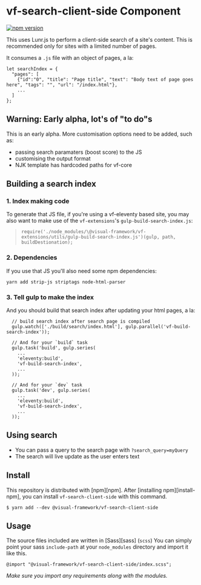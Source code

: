 # vf-search-client-side Component

[![npm version](https://badge.fury.io/js/%40visual-framework%2Fvf-search-client-side.svg)](https://badge.fury.io/js/%40visual-framework%2Fvf-search-client-side)

This uses Lunr.js to perform a client-side search of a site's content. This is recommended only for sites with a limited number of pages.

It consumes a `.js` file with an object of pages, a la:

```
let searchIndex = {
  "pages": [
    {"id":"0", "title": "Page title", "text": "Body text of page goes here", "tags": "", "url": "/index.html"},
    ...
  ]
};
```

## Warning: Early alpha, lot's of "to do"s

This is an early alpha. More customisation options need to be added, such as:

- passing search paramaters (boost score) to the JS
- customising the output format
- NJK template has hardcoded paths for vf-core

## Building a search index

### 1. Index making code

To generate that JS file, if you're using a vf-eleventy based site, you may also want to make use of the `vf-extensions`'s `gulp-build-search-index.js`:

> `require('./node_modules/\@visual-framework/vf-extensions/utils/gulp-build-search-index.js')(gulp, path, buildDestionation);`

### 2. Dependencies

If you use that JS you'll also need some npm dependencies:

`yarn add strip-js striptags node-html-parser`

### 3. Tell gulp to make the index

And you should build that search index after updating your html pages, a la:

```
  // build search index after search page is compiled
  gulp.watch(['./build/search/index.html'], gulp.parallel('vf-build-search-index'));

  // And for your `build` task
  gulp.task('build', gulp.series(
    ...
    'eleventy:build',
    'vf-build-search-index',
    ...
  ));

  // And for your `dev` task
  gulp.task('dev', gulp.series(
    ...
    'eleventy:build',
    'vf-build-search-index',
    ...
  ));
```

## Using search

- You can pass a query to the search page with `?search_query=myQuery`
- The search will live update as the user enters text

## Install

This repository is distributed with [npm][npm]. After [installing npm][install-npm], you can install `vf-search-client-side` with this command.

```
$ yarn add --dev @visual-framework/vf-search-client-side
```

## Usage

The source files included are written in [Sass][sass] (`scss`) You can simply point your sass `include-path` at your `node_modules` directory and import it like this.

```
@import "@visual-framework/vf-search-client-side/index.scss";
```

_Make sure you import any requirements along with the modules._
